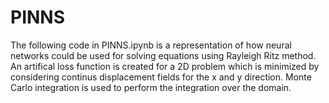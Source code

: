 # PINNS

The following code in PINNS.ipynb is a representation of how neural networks could be used for solving equations using Rayleigh Ritz method. An artifical loss function is created for a 2D problem which is minimized by considering continus displacement fields for the x and y direction. Monte Carlo integration is used to perform the integration over the domain. 
